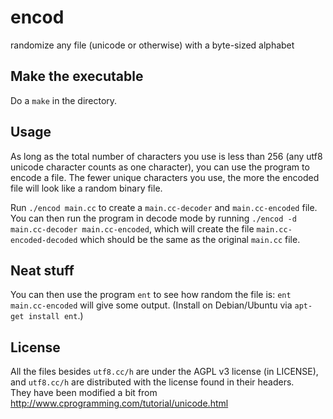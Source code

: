 # encod
randomize any file (unicode or otherwise) with a byte-sized alphabet

## Make the executable

Do a `make` in the directory.

## Usage

As long as the total number of characters you use is less than 256
(any utf8 unicode character counts as one character), you can use the program
to encode a file.  The fewer unique characters you use, the more the encoded
file will look like a random binary file.

Run `./encod main.cc` to create a `main.cc-decoder` and `main.cc-encoded` file.
You can then run the program in decode mode by running 
`./encod -d main.cc-decoder main.cc-encoded`, which will create the file
`main.cc-encoded-decoded` which should be the same as the original `main.cc` file.

## Neat stuff

You can then use the program `ent` to see how random the file is:
`ent main.cc-encoded` will give some output.  (Install on Debian/Ubuntu
via  `apt-get install ent`.)

## License

All the files besides `utf8.cc/h` are under the AGPL v3 license (in LICENSE),
and `utf8.cc/h` are distributed with the license found in their headers.  
They have been modified a bit from http://www.cprogramming.com/tutorial/unicode.html

